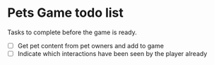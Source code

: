 # Pets Game todo list

Tasks to complete before the game is ready.

- [ ] Get pet content from pet owners and add to game
- [ ] Indicate which interactions have been seen by the player already

